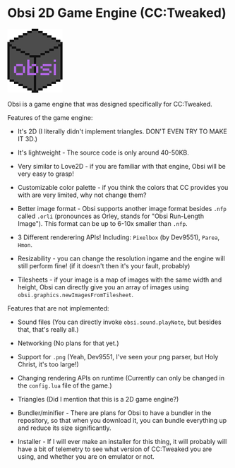 # Obsi 2D Game Engine (CC:Tweaked)

![Obsi logo](obsi-logo.png)

Obsi is a game engine that was designed specifically for CC:Tweaked.

Features of the game engine:

* It's 2D (I literally didn't implement triangles. DON'T EVEN TRY TO MAKE IT 3D.)

* It's lightweight - The source code is only around 40-50KB.

* Very similar to Love2D - if you are familiar with that engine, Obsi will be very easy to grasp!

* Customizable color palette - if you think the colors that CC provides you with are very limited, why not change them?

* Better image format - Obsi supports another image format besides `.nfp` called `.orli` (pronounces as Orley, stands for "Obsi Run-Length Image"). This format can be up to 6-10x smaller than `.nfp`.

* 3 Different renderering APIs! Including: `Pixelbox` (by Dev9551), `Parea`, `Hmon`.

* Resizability - you can change the resolution ingame and the engine will still perform fine! (if it doesn't then it's your fault, probably)

* Tilesheets - if your image is a map of images with the same width and height, Obsi can directly give you an array of images using `obsi.graphics.newImagesFromTilesheet`.


Features that are not implemented:

*   Sound files (You can directly invoke `obsi.sound.playNote`, but besides that, that's really all.)

* Networking (No plans for that yet.)
* Support for `.png` (Yeah, Dev9551, I've seen your png parser, but Holy Christ, it's too large!)

* Changing rendering APIs on runtime (Currently can only be changed in the `config.lua` file of the game.)

* Triangles (Did I mention that this is a 2D game engine?)

* Bundler/minifier - There are plans for Obsi to have a bundler in the repository, so that when you download it, you can bundle everything up and reduce its size significantly.

* Installer - If I will ever make an installer for this thing, it will probably will have a bit of telemetry to see what version of CC:Tweaked you are using, and whether you are on emulator or not.